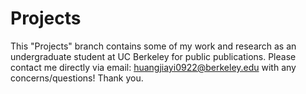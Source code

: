 # Projects
This "Projects" branch contains some of my work and research as an undergraduate student at UC Berkeley for public publications.
Please contact me directly via email: huangjiayi0922@berkeley.edu with any concerns/questions! Thank you.


